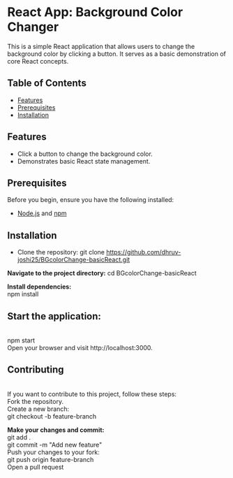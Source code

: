 # React App: Background Color Changer

This is a simple React application that allows users to change the background color by clicking a button. It serves as a basic demonstration of core React concepts.

## Table of Contents

- [Features](#features)
- [Prerequisites](#prerequisites)
- [Installation](#installation)

## Features

- Click a button to change the background color.
- Demonstrates basic React state management.

## Prerequisites

Before you begin, ensure you have the following installed:

- [Node.js](https://nodejs.org/) and [npm](https://www.npmjs.com/)

## Installation

- Clone the repository: 
   git clone https://github.com/dhruv-joshi25/BGcolorChange-basicReact.git

**Navigate to the project directory:**
cd BGcolorChange-basicReact

**Install dependencies:** 
<br>npm install 


## Start the application:
<br>npm start
<br>Open your browser and visit http://localhost:3000.

## Contributing
<br>If you want to contribute to this project, follow these steps:
<br>Fork the repository.
<br>Create a new branch:
<br>git checkout -b feature-branch


**Make your changes and commit:**
<br>git add . 
<br>git commit -m "Add new feature"
<br>Push your changes to your fork:
<br>git push origin feature-branch
<br>Open a pull request
